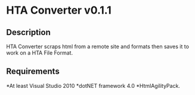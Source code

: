 ﻿# HTA Converter v0.1.1


## Description

HTA Converter scraps html from a remote site and formats then saves it to work on a HTA File Format.


## Requirements

*At least Visual Studio 2010
*dotNET framework 4.0
*HtmlAgilityPack.



